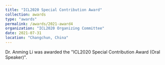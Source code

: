 ```yaml
---
title: "ICL2020 Special Contribution Award"
collection: awards
type: "awards"
permalink: /awards/2021-award4
organization: "ICL2020 Organizing Committee"
date: 2021-07-31
location: "Changchun, China"
---
```


Dr. Anming Li was awarded the "ICL2020 Special Contribution Award (Oral Speaker)".
